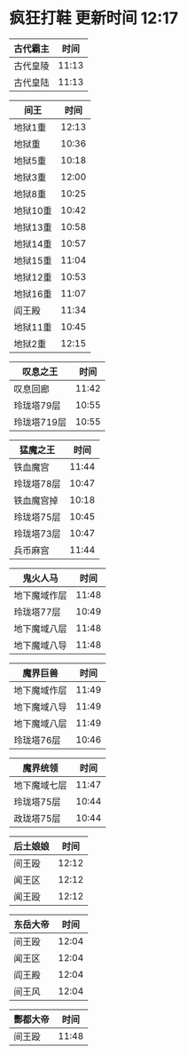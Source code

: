 # 疯狂打鞋 更新时间 12:17

| 古代霸主   | 时间    |
|--------|-------|
| 古代皇陵 | 11:13 |
| 古代皇陆 | 11:13 |

| 间王   | 时间    |
|--------|-------|
| 地狱1重 | 12:13 |
| 地狱重 | 10:36 |
| 地狱5重 | 10:18 |
| 地狱3重 | 12:00 |
| 地狱8重 | 10:25 |
| 地狱10重 | 10:42 |
| 地狱13重 | 10:58 |
| 地狱14重 | 10:57 |
| 地狱15重 | 11:04 |
| 地狱12重 | 10:53 |
| 地狱16重 | 11:07 |
| 阎王殿 | 11:34 |
| 地狱11重 | 10:45 |
| 地狱2重 | 12:15 |

| 叹息之王   | 时间    |
|--------|-------|
| 叹息回廊 | 11:42 |
| 玲珑塔79层 | 10:55 |
| 玲珑塔719层 | 10:55 |

| 猛魔之王   | 时间    |
|--------|-------|
| 铁血魔宫 | 11:44 |
| 玲珑塔78层 | 10:47 |
| 铁血魔宫掉 | 10:18 |
| 玲珑塔75层 | 10:45 |
| 玲珑塔73层 | 10:47 |
| 兵币麻宫 | 11:44 |

| 鬼火人马   | 时间    |
|--------|-------|
| 地下魔域作层 | 11:48 |
| 玲珑塔77层 | 10:49 |
| 地下魔域八层 | 11:48 |
| 地下魔域八导 | 11:48 |

| 魔界巨兽   | 时间    |
|--------|-------|
| 地下魔域作层 | 11:49 |
| 地下魔域八导 | 11:49 |
| 地下魔域八层 | 11:49 |
| 玲珑塔76层 | 10:46 |

| 魔界统领   | 时间    |
|--------|-------|
| 地下魔域七层 | 11:47 |
| 玲珑塔75层 | 10:44 |
| 政珑塔75层 | 10:44 |

| 后土娘娘   | 时间    |
|--------|-------|
| 间王殴 | 12:12 |
| 闻王区 | 12:12 |
| 闻王殴 | 12:12 |

| 东岳大帝   | 时间    |
|--------|-------|
| 间王殴 | 12:04 |
| 闻王区 | 12:04 |
| 阎王殿 | 12:04 |
| 间王风 | 12:04 |

| 酆都大帝   | 时间    |
|--------|-------|
| 间王殴 | 11:48 |